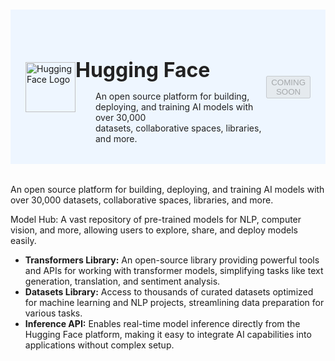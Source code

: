 #

<div class="header">
  <div class="inner">
    <img src="/static/images/logos/hugging-face-icon.png" alt="Hugging Face Logo">
    <div>
      <h1 style="color: #222;">Hugging Face</h1>
      <p style="padding-left: 2rem; margin-bottom: 0; color: #222;">An open source platform for building, deploying, and training AI models with over 30,000 <br>datasets, collaborative spaces, libraries, and more.</p>
    </div>
  </div>
  <button class="btn-orange-lg" disabled>COMING SOON</button>
</div>

An open source platform for building, deploying, and training AI models with over 30,000 datasets, collaborative spaces, libraries, and more.

Model Hub: A vast repository of pre-trained models for NLP, computer vision, and more, allowing users to explore, share, and deploy models easily.
- **Transformers Library:** An open-source library providing powerful tools and APIs for working with transformer models, simplifying tasks like text generation, translation, and sentiment analysis.
- **Datasets Library:** Access to thousands of curated datasets optimized for machine learning and NLP projects, streamlining data preparation for various tasks.
- **Inference API:** Enables real-time model inference directly from the Hugging Face platform, making it easy to integrate AI capabilities into applications without complex setup.

<style>
  /* Headers */
  .header {
    display: flex;
    align-items: center;
    justify-content: space-between;
    padding: 2rem 1.5rem;
    margin-bottom: 2rem;
    background-color: #eef6ff;
  }
  .header .inner {
    display: flex;
    align-items: center;
    justify-content: start;
  }
  .header img {
    width: 80px;
  }
  .header h1 {
    margin-left: 0;
    font-size: 2rem;
    margin-bottom: 0.25rem;
  }
  .header p {
    padding-left: 2rem;
    margin-bottom: 0;
  }
</style>